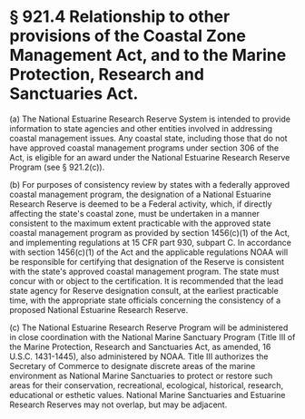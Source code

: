 # § 921.4   Relationship to other provisions of the Coastal Zone Management Act, and to the Marine Protection, Research and Sanctuaries Act.

(a) The National Estuarine Research Reserve System is intended to provide information to state agencies and other entities involved in addressing coastal management issues. Any coastal state, including those that do not have approved coastal management programs under section 306 of the Act, is eligible for an award under the National Estuarine Research Reserve Program (see § 921.2(c)).


(b) For purposes of consistency review by states with a federally approved coastal management program, the designation of a National Estuarine Research Reserve is deemed to be a Federal activity, which, if directly affecting the state's coastal zone, must be undertaken in a manner consistent to the maximum extent practicable with the approved state coastal management program as provided by section 1456(c)(1) of the Act, and implementing regulations at 15 CFR part 930, subpart C. In accordance with section 1456(c)(1) of the Act and the applicable regulations NOAA will be responsible for certifying that designation of the Reserve is consistent with the state's approved coastal management program. The state must concur with or object to the certification. It is recommended that the lead state agency for Reserve designation consult, at the earliest practicable time, with the appropriate state officials concerning the consistency of a proposed National Estuarine Research Reserve.


(c) The National Estuarine Research Reserve Program will be administered in close coordination with the National Marine Sanctuary Program (Title III of the Marine Protection, Research and Sanctuaries Act, as amended, 16 U.S.C. 1431-1445), also administered by NOAA. Title III authorizes the Secretary of Commerce to designate discrete areas of the marine environment as National Marine Sanctuaries to protect or restore such areas for their conservation, recreational, ecological, historical, research, educational or esthetic values. National Marine Sanctuaries and Estuarine Research Reserves may not overlap, but may be adjacent.




